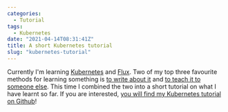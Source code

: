 ```yaml
---
categories:
  - Tutorial
tags:
  - Kubernetes
date: "2021-04-14T08:31:41Z"
title: A short Kubernetes tutorial
slug: "kubernetes-tutorial"
---
```


Currently I'm learning [Kubernetes](https://kubernetes.io/) and [Flux](https://fluxcd.io/). Two of my top three favourite methods for learning something is [to write about it](https://sundin.github.io/) and [to teach it to someone else](https://fs.blog/2012/04/feynman-technique/). This time I combined the two into a short tutorial on what I have learnt so far. If you are interested, [you will find my Kubernetes tutorial on Github](https://github.com/Sundin/kubernetes-tutorial)!
